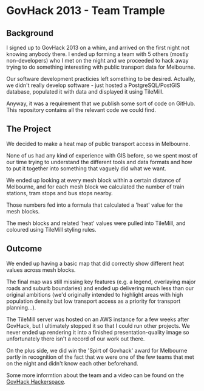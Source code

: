 GovHack 2013 - Team Trample
=======

## Background

I signed up to GovHack 2013 on a whim, and arrived on the first night not knowing anybody there.  I ended up forming a
team with 5 others (mostly non-developers) who I met on the night and we proceeded to hack away trying to do something interesting with
public transport data for Melbourne.

Our software development practicies left something to be desired.  Actually, we didn't really develop software - just
hosted a PostgreSQL/PostGIS database, populated it with data and displayed it using TileMill.

Anyway, it was a requirement that we publish some sort of code on GitHub.  This repository contains all the relevant
code we could find.

## The Project

We decided to make a heat map of public transport access in Melbourne.  

None of us had any kind of experience with GIS before, so we spent most of our time trying to understand the 
different tools and data formats and how to put it together into something that vaguely did what we want.

We ended up looking at every mesh block within a certain distance of Melbourne, and for each mesh block we calculated
the number of train stations, tram stops and bus stops nearby.  

Those numbers fed into a formula that calculated a 'heat' value for the mesh blocks.

The mesh blocks and related 'heat' values were pulled into TileMill, and coloured using TileMill styling rules.

## Outcome

We ended up having a basic map that did correctly show different heat values across mesh blocks.

The
final map was still missing key features (e.g. a legend, overlaying major roads and suburb boundaries) and ended up
delivering much less than our original ambitions (we'd originally intended to highlight areas with high population density
but low transport access as a priority for transport planning...).

The TileMill server was hosted on an AWS instance for a few weeks after GovHack, but I ultimately stopped it so that 
I could run other projects.  We never ended up rendering it into a finished presentation-quality image so unfortunately
there isn't a record of our work out there.

On the plus side, we did win the 'Spirt of Govhack' award for Melbourne partly in recognition of the fact that we were
one of the few teams that met on the night and didn't know each other beforehand.

Some more informtion about the team and a video can be found on the
[GovHack Hackerspace](http://hackerspace.govhack.org/?q=groups/transprox).
